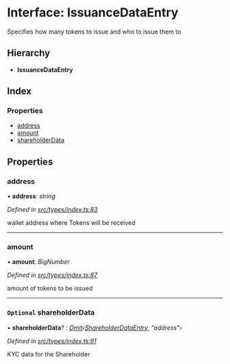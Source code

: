 # Interface: IssuanceDataEntry

Specifies how many tokens to issue and who to issue them to

## Hierarchy

- **IssuanceDataEntry**

## Index

### Properties

- [address](_types_index_.issuancedataentry.md#address)
- [amount](_types_index_.issuancedataentry.md#amount)
- [shareholderData](_types_index_.issuancedataentry.md#optional-shareholderdata)

## Properties

### address

• **address**: _string_

_Defined in [src/types/index.ts:83](https://github.com/PolymathNetwork/polymath-sdk/blob/d80c6e9/src/types/index.ts#L83)_

wallet address where Tokens will be received

---

### amount

• **amount**: _BigNumber_

_Defined in [src/types/index.ts:87](https://github.com/PolymathNetwork/polymath-sdk/blob/d80c6e9/src/types/index.ts#L87)_

amount of tokens to be issued

---

### `Optional` shareholderData

• **shareholderData**? : _[Omit](../modules/_types_index_.md#omit)‹[ShareholderDataEntry](_types_index_.shareholderdataentry.md), "address"›_

_Defined in [src/types/index.ts:91](https://github.com/PolymathNetwork/polymath-sdk/blob/d80c6e9/src/types/index.ts#L91)_

KYC data for the Shareholder
